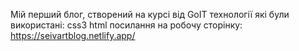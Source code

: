 Мій перший блог, створений на курсі від GoIT
технології які були використані:
css3
html
посилання на робочу сторінку: https://seivartblog.netlify.app/